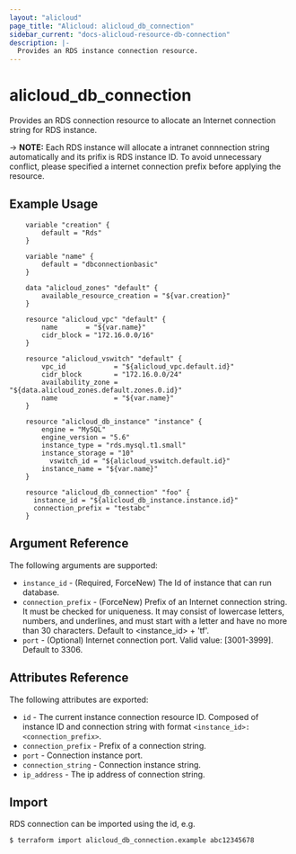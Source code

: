 ```yaml
---
layout: "alicloud"
page_title: "Alicloud: alicloud_db_connection"
sidebar_current: "docs-alicloud-resource-db-connection"
description: |-
  Provides an RDS instance connection resource.
---
```


# alicloud\_db\_connection

Provides an RDS connection resource to allocate an Internet connection string for RDS instance.

-> **NOTE:** Each RDS instance will allocate a intranet connnection string automatically and its prifix is RDS instance ID.
 To avoid unnecessary conflict, please specified a internet connection prefix before applying the resource.

## Example Usage

```
    variable "creation" {
		default = "Rds"
	}

	variable "name" {
		default = "dbconnectionbasic"
	}

    data "alicloud_zones" "default" {
        available_resource_creation = "${var.creation}"
    }

    resource "alicloud_vpc" "default" {
        name       = "${var.name}"
        cidr_block = "172.16.0.0/16"
    }

    resource "alicloud_vswitch" "default" {
        vpc_id            = "${alicloud_vpc.default.id}"
        cidr_block        = "172.16.0.0/24"
        availability_zone = "${data.alicloud_zones.default.zones.0.id}"
        name              = "${var.name}"
    }
    
	resource "alicloud_db_instance" "instance" {
		engine = "MySQL"
		engine_version = "5.6"
		instance_type = "rds.mysql.t1.small"
		instance_storage = "10"
		  vswitch_id = "${alicloud_vswitch.default.id}"
		instance_name = "${var.name}"
	}

	resource "alicloud_db_connection" "foo" {
	  instance_id = "${alicloud_db_instance.instance.id}"
	  connection_prefix = "testabc"
	}
```

## Argument Reference

The following arguments are supported:

* `instance_id` - (Required, ForceNew) The Id of instance that can run database.
* `connection_prefix` - (ForceNew) Prefix of an Internet connection string. It must be checked for uniqueness. It may consist of lowercase letters, numbers, and underlines, and must start with a letter and have no more than 30 characters. Default to <instance_id> + 'tf'.
* `port` - (Optional) Internet connection port. Valid value: [3001-3999]. Default to 3306.

## Attributes Reference

The following attributes are exported:

* `id` - The current instance connection resource ID. Composed of instance ID and connection string with format `<instance_id>:<connection_prefix>`.
* `connection_prefix` - Prefix of a connection string.
* `port` - Connection instance port.
* `connection_string` - Connection instance string.
* `ip_address` - The ip address of connection string.

## Import

RDS connection can be imported using the id, e.g.

```
$ terraform import alicloud_db_connection.example abc12345678
```